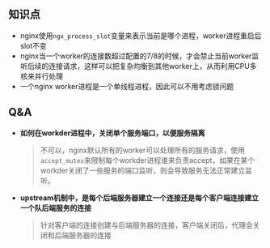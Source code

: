 ## 知识点
- nginx使用`ngx_process_slot`变量来表示当前是哪个进程，worker进程重启后slot不变
- nginx当一个worker的连接数超过配置的7/8的时候，才会禁止当前worker监听后续的连接请求，这样可以把复杂均衡到其他worker上，从而利用CPU多核来并行处理
- 一个nginx worker进程是一个单线程进程，因此可以不用考虑锁问题

## Q&A
- **如何在workder进程中，关闭单个服务端口，以便服务隔离**
    > 不可以，nginx默认所有的worker可以处理所有的服务请求，使用`accept_mutex`来限制每个workder进程谁来负责accept，如果在某个workder关闭了一些服务的端口监听，则会导致服务无法正常建立监听。

- **upstream机制中，是每个后端服务器建立一个连接还是每个客户端连接建立一个队后端服务的连接**
    > 针对客户端的连接创建与后端服务器的连接，客户端关闭后，代理会关闭和后端服务器的连接

